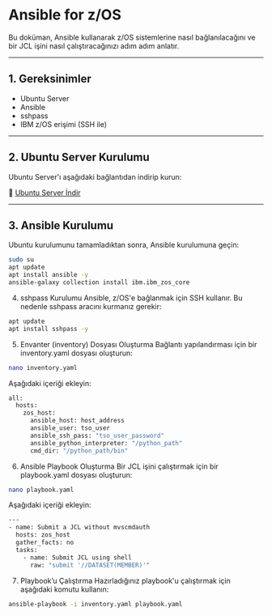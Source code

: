 # Ansible for z/OS

Bu doküman, Ansible kullanarak z/OS sistemlerine nasıl bağlanılacağını ve bir JCL işini nasıl çalıştıracağınızı adım adım anlatır.

---

## 1. Gereksinimler

- Ubuntu Server
- Ansible
- sshpass
- IBM z/OS erişimi (SSH ile)

---

## 2. Ubuntu Server Kurulumu

Ubuntu Server'ı aşağıdaki bağlantıdan indirip kurun:

🔗 [Ubuntu Server İndir](https://ubuntu.com/download/server)

---

## 3. Ansible Kurulumu

Ubuntu kurulumunu tamamladıktan sonra, Ansible kurulumuna geçin:

```bash
sudo su
apt update
apt install ansible -y
ansible-galaxy collection install ibm.ibm_zos_core
 ```````

4. sshpass Kurulumu
Ansible, z/OS'e bağlanmak için SSH kullanır. Bu nedenle sshpass aracını kurmanız gerekir:
```bash
apt update
apt install sshpass -y
 ```````
5. Envanter (inventory) Dosyası Oluşturma
Bağlantı yapılandırması için bir inventory.yaml dosyası oluşturun:
```bash
nano inventory.yaml
 ```````
Aşağıdaki içeriği ekleyin:
```bash
all:
  hosts:
    zos_host:
      ansible_host: host_address
      ansible_user: tso_user
      ansible_ssh_pass: "tso_user_password"
      ansible_python_interpreter: "/python_path"
      cmd_dir: "/python_path/bin"
 ```````

6. Ansible Playbook Oluşturma
Bir JCL işini çalıştırmak için bir playbook.yaml dosyası oluşturun:
```bash
nano playbook.yaml
 ```````
Aşağıdaki içeriği ekleyin:
```bash
---
- name: Submit a JCL without mvscmdauth
  hosts: zos_host
  gather_facts: no
  tasks:
    - name: Submit JCL using shell
      raw: "submit '//DATASET(MEMBER)'"
 ```````
7. Playbook’u Çalıştırma
Hazırladığınız playbook'u çalıştırmak için aşağıdaki komutu kullanın:
```bash
ansible-playbook -i inventory.yaml playbook.yaml
 ```````

